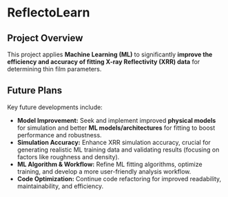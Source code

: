# ReflectoLearn

## Project Overview

This project applies **Machine Learning (ML)** to significantly **improve the efficiency and accuracy of fitting X-ray Reflectivity (XRR) data** for determining thin film parameters.

## Future Plans

Key future developments include:

* **Model Improvement:** Seek and implement improved **physical models** for simulation and better **ML models/architectures** for fitting to boost performance and robustness.
* **Simulation Accuracy:** Enhance XRR simulation accuracy, crucial for generating realistic ML training data and validating results (focusing on factors like roughness and density).
* **ML Algorithm & Workflow:** Refine ML fitting algorithms, optimize training, and develop a more user-friendly analysis workflow.
* **Code Optimization:** Continue code refactoring for improved readability, maintainability, and efficiency.